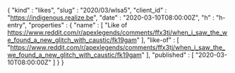 {
  "kind" : "likes",
  "slug" : "2020/03/wlsa5",
  "client_id" : "https://indigenous.realize.be",
  "date" : "2020-03-10T08:00:00Z",
  "h" : "h-entry",
  "properties" : {
    "name" : [ "Like of https://www.reddit.com/r/apexlegends/comments/ffx3tj/when_i_saw_the_we_found_a_new_glitch_with_caustic/fk19gam" ],
    "like-of" : [ "https://www.reddit.com/r/apexlegends/comments/ffx3tj/when_i_saw_the_we_found_a_new_glitch_with_caustic/fk19gam" ],
    "published" : [ "2020-03-10T08:00:00Z" ]
  }
}
